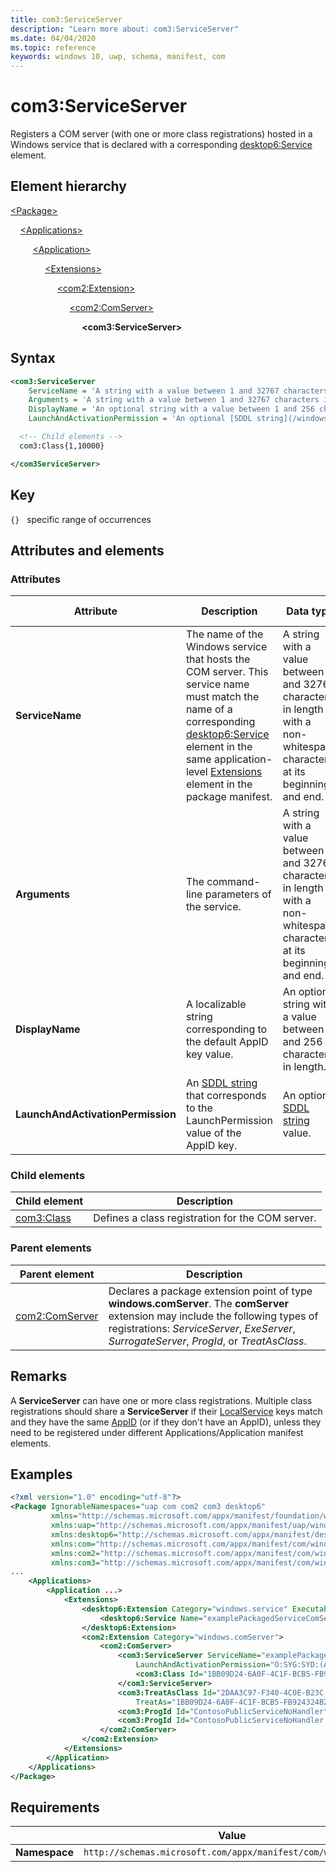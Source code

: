 ```yaml
---
title: com3:ServiceServer
description: "Learn more about: com3:ServiceServer"
ms.date: 04/04/2020
ms.topic: reference
keywords: windows 10, uwp, schema, manifest, com
---
```


# com3:ServiceServer

Registers a COM server (with one or more class registrations) hosted in a Windows service that is declared with a corresponding [desktop6:Service](element-desktop6-service.md) element.

## Element hierarchy

[\<Package\>](element-package.md)

&nbsp;&nbsp;&nbsp;&nbsp;[\<Applications\>](element-applications.md)

&nbsp;&nbsp;&nbsp;&nbsp; &nbsp;&nbsp;&nbsp;&nbsp;[\<Application\>](element-application.md)

&nbsp;&nbsp;&nbsp;&nbsp; &nbsp;&nbsp;&nbsp;&nbsp; &nbsp;&nbsp;&nbsp;&nbsp;[\<Extensions\>](element-1-extensions.md)

&nbsp;&nbsp;&nbsp;&nbsp; &nbsp;&nbsp;&nbsp;&nbsp; &nbsp;&nbsp;&nbsp;&nbsp; &nbsp;&nbsp;&nbsp;&nbsp;[\<com2:Extension\>](element-com2-extension.md)

&nbsp;&nbsp;&nbsp;&nbsp; &nbsp;&nbsp;&nbsp;&nbsp; &nbsp;&nbsp;&nbsp;&nbsp; &nbsp;&nbsp;&nbsp;&nbsp; &nbsp;&nbsp;&nbsp;&nbsp;[\<com2:ComServer\>](element-com2-comserver.md)

&nbsp;&nbsp;&nbsp;&nbsp; &nbsp;&nbsp;&nbsp;&nbsp; &nbsp;&nbsp;&nbsp;&nbsp; &nbsp;&nbsp;&nbsp;&nbsp; &nbsp;&nbsp;&nbsp;&nbsp; &nbsp;&nbsp;&nbsp;&nbsp;**\<com3:ServiceServer\>**

## Syntax

```xml
<com3:ServiceServer
    ServiceName = 'A string with a value between 1 and 32767 characters in length with a non-whitespace character at its beginning and end.'
    Arguments = 'A string with a value between 1 and 32767 characters in length with a non-whitespace character at its beginning and end.'
    DisplayName = 'An optional string with a value between 1 and 256 characters in length. This string is localizable.'
    LaunchAndActivationPermission = 'An optional [SDDL string](/windows/win32/secauthz/security-descriptor-string-format) value.' >

  <!-- Child elements -->
  com3:Class{1,10000}

</com3ServiceServer>
```

## Key

`{}`   specific range of occurrences

## Attributes and elements

### Attributes

| Attribute | Description | Data type | Required | Default value |
|-|-|-|-|-|
| **ServiceName** | The name of the Windows service that hosts the COM server. This service name must match the name of a corresponding [desktop6:Service](element-desktop6-service.md) element in the same application-level [Extensions](element-1-extensions.md) element in the package manifest. | A string with a value between 1 and 32767 characters in length with a non-whitespace character at its beginning and end. | Yes |  |
| **Arguments** | The command-line parameters of the service. | A string with a value between 1 and 32767 characters in length with a non-whitespace character at its beginning and end. | No |  |
| **DisplayName** | A localizable string corresponding to the default AppID key value. | An optional string with a value between 1 and 256 characters in length. | No |  |
| **LaunchAndActivationPermission** | An [SDDL string](/windows/win32/secauthz/security-descriptor-string-format) that corresponds to the LaunchPermission value of the AppID key. | An optional [SDDL string](/windows/win32/secauthz/security-descriptor-string-format) value. | No |  |

### Child elements

| Child element | Description |
|-|-|
| [com3:Class](element-com3-class.md) | Defines a class registration for the COM server. |

### Parent elements

| Parent element | Description |
|-|-|
| [com2:ComServer](element-com2-comserver.md) | Declares a package extension point of type **windows.comServer**. The **comServer** extension may include the following types of registrations: *ServiceServer*, *ExeServer*, *SurrogateServer*, *ProgId*, or *TreatAsClass*. |

## Remarks

A **ServiceServer** can have one or more class registrations. Multiple class registrations should share a **ServiceServer** if their [LocalService](/windows/win32/com/localservice) keys match and they have the same [AppID](/windows/win32/com/appid) (or if they don't have an AppID), unless they need to be registered under different Applications/Application manifest elements.

## Examples

```xml
<?xml version="1.0" encoding="utf-8"?>
<Package IgnorableNamespaces="uap com com2 com3 desktop6"
         xmlns="http://schemas.microsoft.com/appx/manifest/foundation/windows10"
         xmlns:uap="http://schemas.microsoft.com/appx/manifest/uap/windows10"
         xmlns:desktop6="http://schemas.microsoft.com/appx/manifest/desktop/windows10/6"
         xmlns:com="http://schemas.microsoft.com/appx/manifest/com/windows10"
         xmlns:com2="http://schemas.microsoft.com/appx/manifest/com/windows10/2"
         xmlns:com3="http://schemas.microsoft.com/appx/manifest/com/windows10/3">
...
    <Applications>
        <Application ...>
            <Extensions>
                <desktop6:Extension Category="windows.service" Executable="ContosoPackagedService.exe" EntryPoint="packagedServiceComServer.service">
                    <desktop6:Service Name="examplePackagedServiceComServer" StartupType="manual" StartAccount="localService" /> 
                </desktop6:Extension>
                <com2:Extension Category="windows.comServer">
                    <com2:ComServer>
                        <com3:ServiceServer ServiceName="examplePackagedServiceComServer" DisplayName="ServicePackage public service server" 
                            LaunchAndActivationPermission="O:SYG:SYD:(A;;11;;;WD)(A;;11;;;RC)(A;;11;;;AC)(A;;11;;;AN)S:P(ML;;NX;;;S-1-16-0)">
                            <com3:Class Id="1BB09D24-6A0F-4C1F-BCB5-FB924324B2F5" DisplayName="CLSID_ContosoPublicServiceNoHandler"/>
                        </com3:ServiceServer>
                        <com3:TreatAsClass Id="2DAA3C97-F340-4C0E-B23C-92338974C5E9" DisplayName="CLSID_ContosoPublicServiceTreatAs" 
                            TreatAs="1BB09D24-6A0F-4C1F-BCB5-FB924324B2F5"/>
                        <com3:ProgId Id="ContosoPublicServiceNoHandler" Clsid="1BB09D24-6A0F-4C1F-BCB5-FB924324B2F5"/>
                        <com3:ProgId Id="ContosoPublicServiceNoHandler.1" CurrentVersion="ContosoPublicServiceNoHandler"/>
                    </com2:ComServer>
                </com2:Extension>
            </Extensions>
        </Application>
    </Applications>
</Package>
```

## Requirements

|   | Value  |
|--|--|
| **Namespace** | `http://schemas.microsoft.com/appx/manifest/com/windows10/3` |
